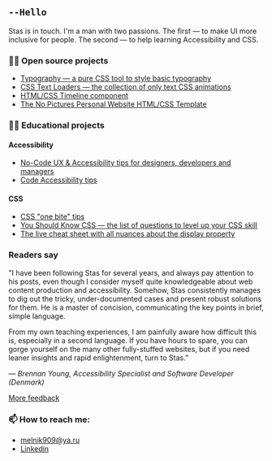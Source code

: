 ## `--Hello`
Stas is in touch. I'm a man with two passions. The first — to make UI more inclusive for people. The second — to help learning  Accessibility and CSS. 

### 👨‍💻 Open source projects
- [Typography — a pure CSS tool to style basic typography](https://github.com/melnik909/typography)
- [CSS Text Loaders — the collection of only text CSS animations](https://github.com/melnik909/pure-css-text-loaders)
- [HTML/CSS Timeline component](https://codepen.io/melnik909/full/qPjwvq)
- [The No Pictures Personal Website HTML/CSS Template](https://codepen.io/melnik909/full/VwgaMGv)

### 👨‍🏫 Educational projects
#### Accessibility
- [No-Code UX & Accessibility tips for designers, developers and managers](https://uxa11y.substack.com/archive)
- [Code Accessibility tips](https://deva11y.substack.com/archive)
#### CSS
- [CSS "one bite" tips](https://cssisntmagic.substack.com/archive)
- [You Should Know CSS — the list of questions to level up your CSS skill](https://github.com/melnik909/you-should-know-css)
- [The live cheat sheet with all nuances about the display property](https://codepen.io/melnik909/full/LYyXreW)

### Readers say
"I have been following Stas for several years, and always pay attention to his posts, even though I consider myself quite knowledgeable about web content production and accessibility. Somehow, Stas consistently manages to dig out the tricky, under-documented cases and present robust solutions for them. He is a master of concision, communicating the key points in brief, simple language. 

From my own teaching experiences, I am painfully aware how difficult this is, especially in a second language. If you have hours to spare, you can gorge yourself on the many other fully-stuffed websites, but if you need leaner insights and rapid enlightenment, turn to Stas.”

—  *Brennan Young, Accessibility Specialist and Software Developer (Denmark)*

[More feedback](https://github.com/melnik909/melnik909/blob/main/feedback.md)

### 📫 How to reach me:
- melnik909@ya.ru
- [Linkedin](https://www.linkedin.com/in/melnik909/)

<!--
**melnik909/melnik909** is a ✨ _special_ ✨ repository because its `README.md` (this file) appears on your GitHub profile.

Here are some ideas to get you started:

- 🔭 I’m currently working on ...
- 🌱 I’m currently learning ...
- 👯 I’m looking to collaborate on ...
- 🤔 I’m looking for help with ...
- 💬 Ask me about ...
- 📫 How to reach me: ...
- 😄 Pronouns: ...
- ⚡ Fun fact: ...
-->
